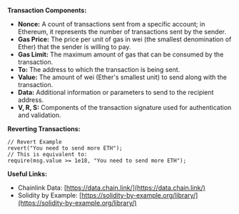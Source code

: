 **Transaction Components:**
- **Nonce:** A count of transactions sent from a specific account; in Ethereum, it represents the number of transactions sent by the sender.
- **Gas Price:** The price per unit of gas in wei (the smallest denomination of Ether) that the sender is willing to pay.
- **Gas Limit:** The maximum amount of gas that can be consumed by the transaction.
- **To:** The address to which the transaction is being sent.
- **Value:** The amount of wei (Ether's smallest unit) to send along with the transaction.
- **Data:** Additional information or parameters to send to the recipient address.
- **V, R, S:** Components of the transaction signature used for authentication and validation.

**Reverting Transactions:**
```solidity
// Revert Example
revert("You need to send more ETH"); 
// This is equivalent to:
require(msg.value >= 1e18, "You need to send more ETH");
```

**Useful Links:**
- Chainlink Data: [https://data.chain.link/](https://data.chain.link/)
- Solidity by Example: [https://solidity-by-example.org/library/](https://solidity-by-example.org/library/)


